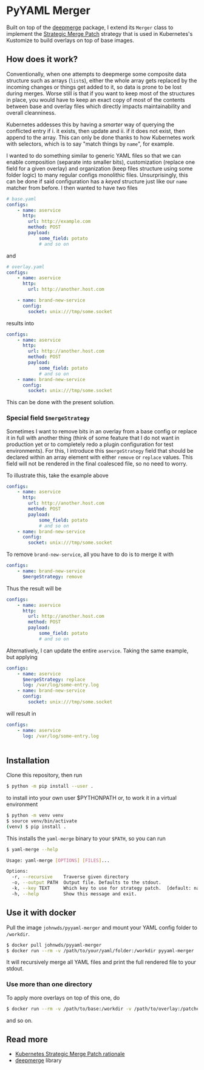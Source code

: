 # PyYAML Merger

Built on top of the [deepmerge](https://github.com/toumorokoshi/deepmerge) package, I extend its `Merger` class to implement the [Strategic Merge Patch](https://github.com/kubernetes/community/blob/master/contributors/devel/sig-api-machinery/strategic-merge-patch.md) strategy that is used in Kubernetes's Kustomize to build overlays on top of base images.

## How does it work?

Conventionally, when one attempts to deepmerge some composite data structure such as arrays (`list`s), either the whole array gets replaced by the incoming changes or things get added to it, so data is prone to be lost during merges. Worse still is that if you want to keep most of the structures in place, you would have to keep an exact copy of most of the contents between base and overlay files which directly impacts maintainability and overall cleanniness.

Kubernetes addesses this by having a *smarter* way of querying the conflicted entry if i. it exists, then update and ii. if it does not exist, then append to the array. This can only be done thanks to how Kubernetes work with selectors, which is to say "match things by `name`", for example.

I wanted to do something similar to generic YAML files so that we can enable composition (separate into smaller bits), customization (replace one field for a given overlay) and organization (keep files structure using some folder logic) to many regular configs monolithic files. Unsurprisingly, this can be done if said configuration has a *keyed* structure just like our `name` matcher from before. I then wanted to have two files

```yaml
# base.yaml
configs:
    - name: aservice
      http:
        url: http://example.com
        method: POST
        payload:
            some_field: potato
            # and so on
```

and 

```yaml
# overlay.yaml
configs:
    - name: aservice
      http:
        url: http://another.host.com

    - name: brand-new-service
      config:
        socket: unix:///tmp/some.socket

```

results into

```yaml
configs:
    - name: aservice
      http:
        url: http://another.host.com
        method: POST
        payload:
            some_field: potato
            # and so on
    - name: brand-new-service
      config:
        socket: unix:///tmp/some.socket
```

This can be done with the present solution.

### Special field `$mergeStrategy`

Sometimes I want to remove bits in an overlay from a base config or replace it in full with another thing (think of some feature that I do not want in production yet or to completely redo a plugin configuration for test environments). For this, I introduce this `$mergeStrategy` field that should be declared within an array element with either `remove` or `replace` values. This field will not be rendered in the final coalesced file, so no need to worry.

To illustrate this, take the example above

```yaml
configs:
    - name: aservice
      http:
        url: http://another.host.com
        method: POST
        payload:
            some_field: potato
            # and so on
    - name: brand-new-service
      config:
        socket: unix:///tmp/some.socket
```

To remove `brand-new-service`, all you have to do is to merge it with

```yaml
configs:
    - name: brand-new-service
      $mergeStrategy: remove
```

Thus the result will be

```yaml
configs:
    - name: aservice
      http:
        url: http://another.host.com
        method: POST
        payload:
            some_field: potato
            # and so on
```

Alternatively, I can update the entire `aservice`. Taking the same example, but applying

```yaml
configs:
    - name: aservice
      $mergeStrategy: replace
      log: /var/log/some-entry.log
    - name: brand-new-service
      config:
        socket: unix:///tmp/some.socket

```

will result in

```yaml
configs:
    - name: aservice
      log: /var/log/some-entry.log
    
```


## Installation

Clone this repository, then run

```bash
$ python -m pip install --user .
```

to install into your own user $PYTHONPATH or, to work it in a virtual environment

```bash
$ python -m venv venv
$ source venv/bin/activate
(venv) $ pip install .
```

This installs the `yaml-merge` binary to your `$PATH`, so you can run

```bash
$ yaml-merge --help

Usage: yaml-merge [OPTIONS] [FILES]...

Options:
  -r, --recursive    Traverse given directory
  -o, --output PATH  Output file. Defaults to the stdout.
  -k, --key TEXT     Which key to use for strategy patch.  [default: name]
  -h, --help         Show this message and exit.
```

## Use it with docker

Pull the image `johnwds/pyyaml-merger` and mount your YAML config folder to `/workdir`.

```bash
$ docker pull johnwds/pyyaml-merger
$ docker run --rm -v /path/to/your/yaml/folder:/workdir pyyaml-merger
```

It will recursively merge all YAML files and print the full rendered file to your stdout.

### Use more than one directory

To apply more overlays on top of this one, do

```bash
$ docker run --rm -v /path/to/base:/workdir -v /path/to/overlay:/patches pyyaml-merger yaml-merge -r /workdir /patches
```

and so on.

## Read more

- [Kubernetes Strategic Merge Patch rationale](https://github.com/kubernetes/community/blob/master/contributors/devel/sig-api-machinery/strategic-merge-patch.md)
- [deepmerge](https://github.com/toumorokoshi/deepmerge) library